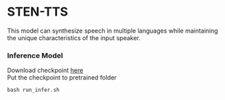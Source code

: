 # STEN-TTS
This model can synthesize speech in multiple languages while maintaining the unique characteristics of the input speaker.


### Inference Model
Download checkpoint [here](https://drive.google.com/drive/folders/1xDJyLu3-ajoJmf7M1ZB13D-Hqc_pYX6P?usp=sharing) \
Put the checkpoint to pretrained folder
```
bash run_infer.sh
```